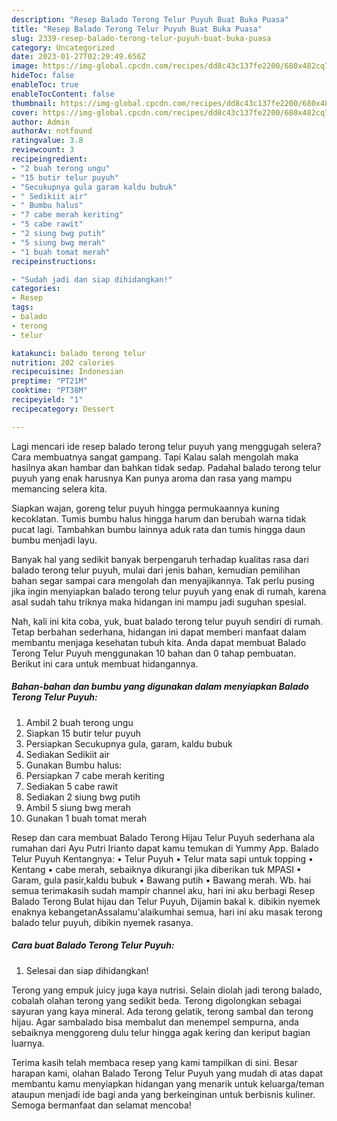 ```yaml
---
description: "Resep Balado Terong Telur Puyuh Buat Buka Puasa"
title: "Resep Balado Terong Telur Puyuh Buat Buka Puasa"
slug: 2339-resep-balado-terong-telur-puyuh-buat-buka-puasa
category: Uncategorized
date: 2023-01-27T02:29:49.656Z
image: https://img-global.cpcdn.com/recipes/dd8c43c137fe2200/680x482cq70/balado-terong-telur-puyuh-foto-resep-utama.jpg
hideToc: false
enableToc: true
enableTocContent: false
thumbnail: https://img-global.cpcdn.com/recipes/dd8c43c137fe2200/680x482cq70/balado-terong-telur-puyuh-foto-resep-utama.jpg
cover: https://img-global.cpcdn.com/recipes/dd8c43c137fe2200/680x482cq70/balado-terong-telur-puyuh-foto-resep-utama.jpg
author: Admin
authorAv: notfound
ratingvalue: 3.8
reviewcount: 3
recipeingredient:
- "2 buah terong ungu"
- "15 butir telur puyuh"
- "Secukupnya gula garam kaldu bubuk"
- " Sedikiit air"
- " Bumbu halus"
- "7 cabe merah keriting"
- "5 cabe rawit"
- "2 siung bwg putih"
- "5 siung bwg merah"
- "1 buah tomat merah"
recipeinstructions:

- "Sudah jadi dan siap dihidangkan!"
categories:
- Resep
tags:
- balado
- terong
- telur

katakunci: balado terong telur 
nutrition: 202 calories
recipecuisine: Indonesian
preptime: "PT21M"
cooktime: "PT38M"
recipeyield: "1"
recipecategory: Dessert

---
```



Lagi mencari ide resep balado terong telur puyuh yang menggugah selera? Cara membuatnya sangat gampang. Tapi Kalau salah mengolah maka hasilnya akan hambar dan bahkan tidak sedap. Padahal balado terong telur puyuh yang enak harusnya Kan punya aroma dan rasa yang mampu memancing selera kita.


Siapkan wajan, goreng telur puyuh hingga permukaannya kuning kecoklatan. Tumis bumbu halus hingga harum dan berubah warna tidak pucat lagi. Tambahkan bumbu lainnya aduk rata dan tumis hingga daun bumbu menjadi layu.

Banyak hal yang sedikit banyak berpengaruh terhadap kualitas rasa dari balado terong telur puyuh, mulai dari jenis bahan, kemudian pemilihan bahan segar sampai cara mengolah dan menyajikannya. Tak perlu pusing jika ingin menyiapkan balado terong telur puyuh yang enak di rumah, karena asal sudah tahu triknya maka hidangan ini mampu jadi suguhan spesial.


Nah, kali ini kita coba, yuk, buat balado terong telur puyuh sendiri di rumah. Tetap berbahan sederhana, hidangan ini dapat memberi manfaat dalam membantu menjaga kesehatan tubuh kita. Anda dapat membuat Balado Terong Telur Puyuh menggunakan 10 bahan dan 0 tahap pembuatan. Berikut ini cara untuk membuat hidangannya.

<!--inarticleads1-->

##### Bahan-bahan dan bumbu yang digunakan dalam menyiapkan Balado Terong Telur Puyuh:

1. Ambil 2 buah terong ungu
1. Siapkan 15 butir telur puyuh
1. Persiapkan Secukupnya gula, garam, kaldu bubuk
1. Sediakan  Sedikiit air
1. Gunakan  Bumbu halus:
1. Persiapkan 7 cabe merah keriting
1. Sediakan 5 cabe rawit
1. Sediakan 2 siung bwg putih
1. Ambil 5 siung bwg merah
1. Gunakan 1 buah tomat merah


Resep dan cara membuat Balado Terong Hijau Telur Puyuh sederhana ala rumahan dari Ayu Putri Irianto dapat kamu temukan di Yummy App. Balado Telur Puyuh Kentangnya: • Telur Puyuh • Telur mata sapi untuk topping • Kentang • cabe merah, sebaiknya dikurangi jika diberikan tuk MPASI • Garam, gula pasir,kaldu bubuk • Bawang putih • Bawang merah. Wb. hai semua terimakasih sudah mampir channel aku, hari ini aku berbagi Resep Balado Terong Bulat hijau dan Telur Puyuh, Dijamin bakal k. dibikin nyemek enaknya kebangetanAssalamu&#39;alaikumhai semua, hari ini aku masak terong balado telur puyuh, dibikin nyemek rasanya. 

<!--inarticleads2-->

##### Cara buat Balado Terong Telur Puyuh:


1. Selesai dan siap dihidangkan!

Terong yang empuk juicy juga kaya nutrisi. Selain diolah jadi terong balado, cobalah olahan terong yang sedikit beda. Terong digolongkan sebagai sayuran yang kaya mineral. Ada terong gelatik, terong sambal dan terong hijau. Agar sambalado bisa membalut dan menempel sempurna, anda sebaiknya menggoreng dulu telur hingga agak kering dan keriput bagian luarnya. 

Terima kasih telah membaca resep yang kami tampilkan di sini. Besar harapan kami, olahan Balado Terong Telur Puyuh yang mudah di atas dapat membantu kamu menyiapkan hidangan yang menarik untuk keluarga/teman ataupun menjadi ide bagi anda yang berkeinginan untuk berbisnis kuliner. Semoga bermanfaat dan selamat mencoba!
